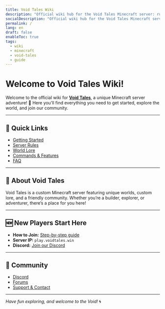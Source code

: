 ```yaml
---
title: Void Tales Wiki
description: "Official wiki hub for the Void Tales Minecraft server: rules, lore, guides, commands, FAQ, and community links."
socialDescription: "Official wiki hub for the Void Tales Minecraft server."
permalink: /
lang: en
draft: false
enableToc: true
tags:
  - wiki
  - minecraft
  - void-tales
  - guide
---
```

# Welcome to Void Tales Wiki!

Welcome to the official wiki for **[Void Tales](https://voidtales.win)**, a unique Minecraft server adventure! 🍃
Here you'll find everything you need to get started, explore the world, and join our community.

---

## 🧭 Quick Links

- [Getting Started](Getting%20Started)
- [Server Rules](Rules)
- [World Lore](Lore)
- [Commands & Features](Commands)
- [FAQ](FAQ)

---

## 📜 About Void Tales

Void Tales is a custom Minecraft server featuring unique worlds, custom lore, and a friendly community. Whether you’re a builder, explorer, or adventurer, there’s a place for you here!

---

## 🆕 New Players Start Here

- **How to Join:** [Step-by-step guide](Getting-Started)
- **Server IP:** `play.voidtales.win`
- **Discord:** [Join our Discord](https://discord.gg/Am9eZ9aPUu)

---

## 🤝 Community

- [Discord](https://discord.gg/Am9eZ9aPUu)
- [Forums](https://forum.voidtales.win)
- [Support & Contact](Support)

---

*Have fun exploring, and welcome to the Void!* 🌀
